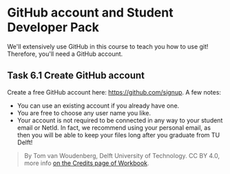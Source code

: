 # GitHub account and Student Developer Pack

We'll extensively use GitHub in this course to teach you how to use git! Therefore, you'll need a GitHub account.

## Task 6.1 Create GitHub account

Create a free GitHub account here: https://github.com/signup. A few notes:

- You can use an existing account if you already have one.
- You are free to choose any user name you like.
- Your account is not required to be connected in any way to your student email or NetId. In fact, we recommend using your personal email, as then you will be able to keep your files long after you graduate from TU Delft!


> By Tom van Woudenberg, Delft University of Technology. CC BY 4.0, more info [on the Credits page of Workbook](https://mude.citg.tudelft.nl/workbook-2025/credits.html).
